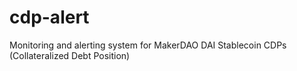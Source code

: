 # cdp-alert
Monitoring and alerting system for MakerDAO DAI Stablecoin CDPs (Collateralized Debt Position)
